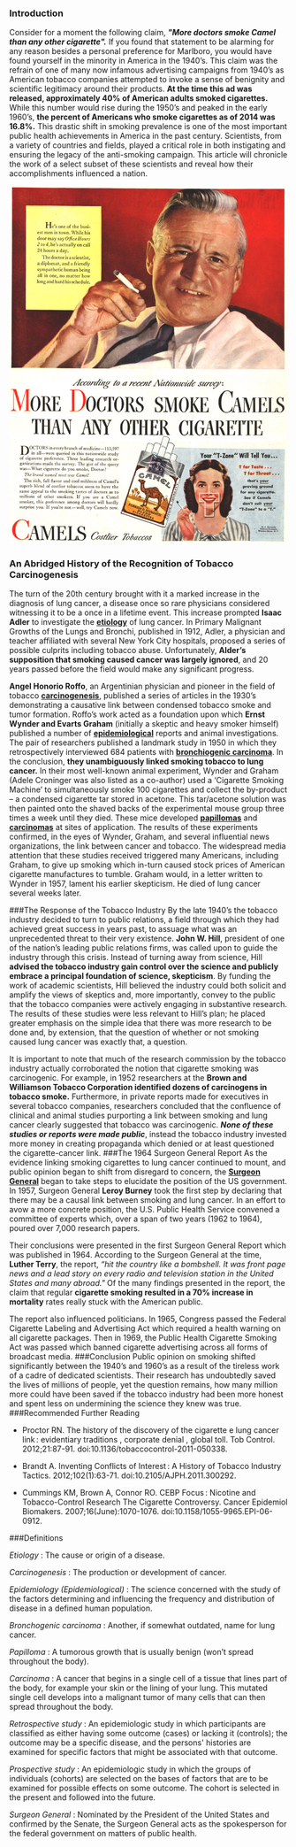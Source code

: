 ### Introduction
Consider for a moment the following claim, **_"More doctors smoke Camel than any other cigarette"._** If you found that statement to be alarming for any reason besides a personal preference for Marlboro, you would have found yourself in the minority in America in the 1940’s. This claim was the refrain of one of many now infamous advertising campaigns from 1940’s as American tobacco companies attempted to invoke a sense of benignity and scientific legitimacy around their products. **At the time this ad was released, approximately 40% of American adults smoked cigarettes.** While this number would rise during the 1950’s and peaked in the early 1960’s, **the percent of Americans who smoke cigarettes as of 2014 was 16.8%.** This drastic shift in smoking prevalence is one of the most important public health achievements in America in the past century. Scientists, from a variety of countries and fields, played a critical role in both instigating and ensuring the legacy of the anti-smoking campaign. This article will chronicle the work of a select subset of these scientists and reveal how their accomplishments influenced a nation.

![](./images/camels_doctors_whiteshirt.jpg)

### An Abridged History of the Recognition of Tobacco Carcinogenesis
The turn of the 20th century brought with it a marked increase in the diagnosis of lung cancer, a disease once so rare physicians considered witnessing it to be a once in a lifetime event. This increase prompted **Isaac Adler** to investigate the <a href="#definitions" title="The cause or origin of a disease.">**etiology**</a> of lung cancer. In Primary Malignant Growths of the Lungs and Bronchi, published in 1912, Adler, a physician and teacher affiliated with several New York City hospitals, proposed a series of possible culprits including tobacco abuse. Unfortunately, **Alder’s supposition that smoking caused cancer was largely ignored**, and 20 years passed before the field would make any significant progress.

**Angel Honorio Roffo**, an Argentinian physician and pioneer in the field of tobacco <a href="#definitions" title="The production or development of cancer.">**carcinogenesis**</a>, published a series of articles in the 1930’s demonstrating a causative link between condensed tobacco smoke and tumor formation. Roffo’s work acted as a foundation upon which **Ernst Wynder and Evarts Graham** (initially a skeptic and heavy smoker himself) published a number of <a href="#definitions" title="The science concerned with the study of the factors determining and influencing the frequency and distribution of disease in a defined human population.">**epidemiological**</a> reports and animal investigations. The pair of researchers published a landmark study in 1950 in which they retrospectively interviewed 684 patients with <a href="#definitions" title="Another, if somewhat outdated, name for lung cancer.">**bronchiogenic carcinoma**</a>. In the conclusion, **they unambiguously linked smoking tobacco to lung cancer.** In their most well-known animal experiment, Wynder and Graham (Adele Croninger was also listed as a co-author) used a ‘Cigarette Smoking Machine’ to simultaneously smoke 100 cigarettes and collect the by-product – a condensed cigarette tar stored in acetone. This tar/acetone solution was then painted onto the shaved backs of the experimental mouse group three times a week until they died.  These mice developed <a href="#definitions" title="A tumorous growth that is usually benign (won’t spread throughout the body).">**papillomas**</a> and <a href="#definitions" title="A cancer that begins in a single cell of a tissue that lines part of the body, for example your skin or the lining of your lung.  This mutated single cell develops into a malignant tumor of many cells that can then spread throughout the body.">**carcinomas**</a> at sites of application. The results of these experiments confirmed, in the eyes of Wynder, Graham, and several influential news organizations, the link between cancer and tobacco. The widespread media attention that these studies received triggered many Americans, including Graham, to give up smoking which in-turn caused stock prices of American cigarette manufactures to tumble. Graham would, in a letter written to Wynder in 1957, lament his earlier skepticism. He died of lung cancer several weeks later.

###The Response of the Tobacco Industry
 By the late 1940’s the tobacco industry decided to turn to public relations, a field through which they had achieved great success in years past, to assuage what was an unprecedented threat to their very existence. **John W. Hill**, president of one of the nation’s leading public relations firms, was called upon to guide the industry through this crisis. Instead of turning away from science, Hill **advised the tobacco industry gain control over the science and publicly embrace a principal foundation of science, skepticism**. By funding the work of academic scientists, Hill believed the industry could both solicit and amplify the views of skeptics and, more importantly, convey to the public that the tobacco companies were actively engaging in substantive research. The results of these studies were less relevant to Hill’s plan; he placed greater emphasis on the simple idea that there was more research to be done and, by extension, that the question of whether or not smoking caused lung cancer was exactly that, a question.

It is important to note that much of the research commission by the tobacco industry actually corroborated the notion that cigarette smoking was carcinogenic. For example, in 1952 researchers at the **Brown and Williamson Tobacco Corporation identified dozens of carcinogens in tobacco smoke.** Furthermore, in private reports made for executives in several tobacco companies, researchers concluded that the confluence of clinical and animal studies purporting a link between smoking and lung cancer clearly suggested that tobacco was carcinogenic. **_None of these studies or reports were made public_**, instead the tobacco industry invested more money in creating propaganda which denied or at least questioned the cigarette-cancer link.
###The 1964 Surgeon General Report
 As the evidence linking smoking cigarettes to lung cancer continued to mount, and public opinion began to shift from disregard to concern, the <a href="#definitions" title="Nominated by the President of the United States and confirmed by the Senate, the Surgeon General acts as the spokesperson for the federal government on matters of public health. ">**Surgeon General**</a> began to take steps to elucidate the position of the US government. In 1957, Surgeon General **Leroy Burney** took the first step by declaring that there may be a causal link between smoking and lung cancer. In an effort to avow a more concrete position, the U.S. Public Health Service convened a committee of experts which, over a span of two years (1962 to 1964), poured over 7,000 research papers.

Their conclusions were presented in the first Surgeon General Report which was published in 1964. According to the Surgeon General at the time, **Luther Terry**, the report, *“hit the country like a bombshell. It was front page news and a lead story on every radio and television station in the United States and many abroad."* Of the many findings presented in the report, the claim that regular **cigarette smoking resulted in a 70% increase in mortality** rates really stuck with the American public.

 The report also influenced politicians. In 1965, Congress passed the Federal Cigarette Labeling and Advertising Act which required a health warning on all cigarette packages. Then in 1969, the Public Health Cigarette Smoking Act was passed which banned cigarette advertising across all forms of broadcast media.
###Conclusion
 Public opinion on smoking shifted significantly between the 1940’s and 1960’s as a result of the tireless work of a cadre of dedicated scientists. Their research has undoubtedly saved the lives of millions of people, yet the question remains, how many million more could have been saved if the tobacco industry had been more honest and spent less on undermining the science they knew was true.
###Recommended Further Reading
* Proctor RN. The history of the discovery of the cigarette e lung cancer link : evidentiary traditions , corporate denial , global toll. Tob Control. 2012;21:87-91. doi:10.1136/tobaccocontrol-2011-050338.

* Brandt A. Inventing Conflicts of Interest : A History of Tobacco Industry Tactics. 2012;102(1):63-71. doi:10.2105/AJPH.2011.300292.

* Cummings KM, Brown A, Connor RO. CEBP Focus : Nicotine and Tobacco-Control Research The Cigarette Controversy. Cancer Epidemiol Biomakers. 2007;16(June):1070-1076. doi:10.1158/1055-9965.EPI-06-0912.

<div id="definitions"></div>
###Definitions

*Etiology*
: The cause or origin of a disease.

*Carcinogenesis*
: The production or development of cancer.

*Epidemiology (Epidemiological)*
: The science concerned with the study of the factors determining and influencing the frequency and distribution of disease in a defined human population.

*Bronchogenic carcinoma*
: Another, if somewhat outdated, name for lung cancer.

*Papilloma*
: A tumorous growth that is usually benign (won’t spread throughout the body).

*Carcinoma*
: A cancer that begins in a single cell of a tissue that lines part of the body, for example your skin or the lining of your lung.  This mutated single cell develops into a malignant tumor of many cells that can then spread throughout the body.

*Retrospective study*
: An epidemiologic study in which participants are classified as either having some outcome (cases) or lacking it (controls); the outcome may be a specific disease, and the persons' histories are examined for specific factors that might be associated with that outcome.

*Prospective study*
: An epidemiologic study in which the groups of individuals (cohorts) are selected on the bases of factors that are to be examined for possible effects on some outcome. The cohort is selected in the present and followed into the future.

*Surgeon General*
: Nominated by the President of the United States and confirmed by the Senate, the Surgeon General acts as the spokesperson for the federal government on matters of public health.
